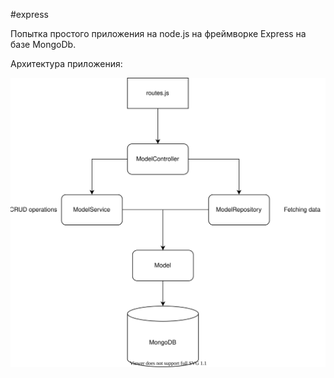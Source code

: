 #express

Попытка простого приложения на node.js на фреймворке Express на базе MongoDb.

Архитектура приложения:

![Alt text](./diagram.svg)
